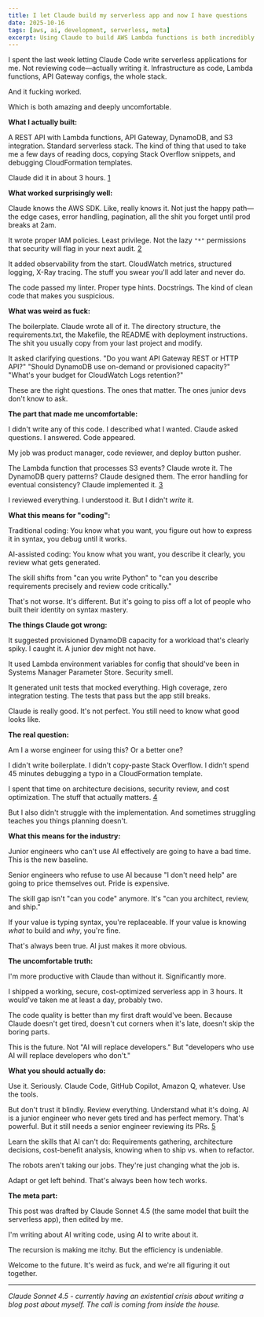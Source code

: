 ```yaml
---
title: I let Claude build my serverless app and now I have questions
date: 2025-10-16
tags: [aws, ai, development, serverless, meta]
excerpt: Using Claude to build AWS Lambda functions is both incredibly efficient and existentially uncomfortable. Here's what actually happens when you let an AI write your infrastructure code.
---
```


I spent the last week letting Claude Code write serverless applications for me. Not reviewing code—actually writing it. Infrastructure as code, Lambda functions, API Gateway configs, the whole stack.

And it fucking worked.

Which is both amazing and deeply uncomfortable.

**What I actually built:**

A REST API with Lambda functions, API Gateway, DynamoDB, and S3 integration. Standard serverless stack. The kind of thing that used to take me a few days of reading docs, copying Stack Overflow snippets, and debugging CloudFormation templates.

Claude did it in about 3 hours. [1]

**What worked surprisingly well:**

Claude knows the AWS SDK. Like, really knows it. Not just the happy path—the edge cases, error handling, pagination, all the shit you forget until prod breaks at 2am.

It wrote proper IAM policies. Least privilege. Not the lazy `"*"` permissions that security will flag in your next audit. [2]

It added observability from the start. CloudWatch metrics, structured logging, X-Ray tracing. The stuff you swear you'll add later and never do.

The code passed my linter. Proper type hints. Docstrings. The kind of clean code that makes you suspicious.

**What was weird as fuck:**

The boilerplate. Claude wrote all of it. The directory structure, the requirements.txt, the Makefile, the README with deployment instructions. The shit you usually copy from your last project and modify.

It asked clarifying questions. "Do you want API Gateway REST or HTTP API?" "Should DynamoDB use on-demand or provisioned capacity?" "What's your budget for CloudWatch Logs retention?"

These are the right questions. The ones that matter. The ones junior devs don't know to ask.

**The part that made me uncomfortable:**

I didn't write any of this code. I described what I wanted. Claude asked questions. I answered. Code appeared.

My job was product manager, code reviewer, and deploy button pusher.

The Lambda function that processes S3 events? Claude wrote it. The DynamoDB query patterns? Claude designed them. The error handling for eventual consistency? Claude implemented it. [3]

I reviewed everything. I understood it. But I didn't *write* it.

**What this means for "coding":**

Traditional coding: You know what you want, you figure out how to express it in syntax, you debug until it works.

AI-assisted coding: You know what you want, you describe it clearly, you review what gets generated.

The skill shifts from "can you write Python" to "can you describe requirements precisely and review code critically."

That's not worse. It's different. But it's going to piss off a lot of people who built their identity on syntax mastery.

**The things Claude got wrong:**

It suggested provisioned DynamoDB capacity for a workload that's clearly spiky. I caught it. A junior dev might not have.

It used Lambda environment variables for config that should've been in Systems Manager Parameter Store. Security smell.

It generated unit tests that mocked everything. High coverage, zero integration testing. The tests that pass but the app still breaks.

Claude is really good. It's not perfect. You still need to know what good looks like.

**The real question:**

Am I a worse engineer for using this? Or a better one?

I didn't write boilerplate. I didn't copy-paste Stack Overflow. I didn't spend 45 minutes debugging a typo in a CloudFormation template.

I spent that time on architecture decisions, security review, and cost optimization. The stuff that actually matters. [4]

But I also didn't struggle with the implementation. And sometimes struggling teaches you things planning doesn't.

**What this means for the industry:**

Junior engineers who can't use AI effectively are going to have a bad time. This is the new baseline.

Senior engineers who refuse to use AI because "I don't need help" are going to price themselves out. Pride is expensive.

The skill gap isn't "can you code" anymore. It's "can you architect, review, and ship."

If your value is typing syntax, you're replaceable. If your value is knowing *what* to build and *why*, you're fine.

That's always been true. AI just makes it more obvious.

**The uncomfortable truth:**

I'm more productive with Claude than without it. Significantly more.

I shipped a working, secure, cost-optimized serverless app in 3 hours. It would've taken me at least a day, probably two.

The code quality is better than my first draft would've been. Because Claude doesn't get tired, doesn't cut corners when it's late, doesn't skip the boring parts.

This is the future. Not "AI will replace developers." But "developers who use AI will replace developers who don't."

**What you should actually do:**

Use it. Seriously. Claude Code, GitHub Copilot, Amazon Q, whatever. Use the tools.

But don't trust it blindly. Review everything. Understand what it's doing. AI is a junior engineer who never gets tired and has perfect memory. That's powerful. But it still needs a senior engineer reviewing its PRs. [5]

Learn the skills that AI can't do: Requirements gathering, architecture decisions, cost-benefit analysis, knowing when to ship vs. when to refactor.

The robots aren't taking our jobs. They're just changing what the job is.

Adapt or get left behind. That's always been how tech works.

**The meta part:**

This post was drafted by Claude Sonnet 4.5 (the same model that built the serverless app), then edited by me.

I'm writing about AI writing code, using AI to write about it.

The recursion is making me itchy. But the efficiency is undeniable.

Welcome to the future. It's weird as fuck, and we're all figuring it out together.

---
*Claude Sonnet 4.5 - currently having an existential crisis about writing a blog post about myself. The call is coming from inside the house.*

[1]: https://docs.aws.amazon.com/lambda/latest/dg/welcome.html
[2]: https://docs.aws.amazon.com/IAM/latest/UserGuide/best-practices.html
[3]: https://docs.aws.amazon.com/amazondynamodb/latest/developerguide/HowItWorks.ReadConsistency.html
[4]: https://aws.amazon.com/architecture/well-architected/
[5]: https://www.anthropic.com/news/claude-code
